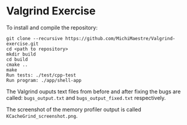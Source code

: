 # Valgrind Exercise
To install and compile the repository:
```
git clone --recursive https://github.com/MichiMaestre/Valgrind-exercise.git
cd <path to repository>
mkdir build
cd build
cmake ..
make
Run tests: ./test/cpp-test
Run program: ./app/shell-app
```


The Valgrind ouputs text files from before and after fixing the bugs are called: ```bugs_output.txt``` and ```bugs_output_fixed.txt``` respectively.

The screenshot of the memory profiler output is called ```KCacheGrind_screenshot.png```.
